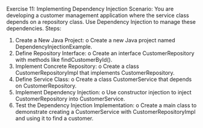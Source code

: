 Exercise 11: Implementing Dependency Injection
Scenario:
You are developing a customer management application where the service class depends on a repository class. Use Dependency Injection to manage these dependencies.
Steps:
1.	Create a New Java Project:
o	Create a new Java project named DependencyInjectionExample.
2.	Define Repository Interface:
o	Create an interface CustomerRepository with methods like findCustomerById().
3.	Implement Concrete Repository:
o	Create a class CustomerRepositoryImpl that implements CustomerRepository.
4.	Define Service Class:
o	Create a class CustomerService that depends on CustomerRepository.
5.	Implement Dependency Injection:
o	Use constructor injection to inject CustomerRepository into CustomerService.
6.	Test the Dependency Injection Implementation:
o	Create a main class to demonstrate creating a CustomerService with CustomerRepositoryImpl and using it to find a customer.

